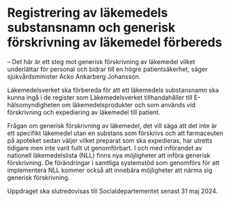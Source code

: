# Registrering av läkemedels substansnamn och generisk förskrivning av läkemedel förbereds

– Det här är ett steg mot generisk förskrivning av läkemedel vilket underlättar för personal och bidrar till en högre patientsäkerhet, säger sjukvårdsminister Acko Ankarberg Johansson.

Läkemedelsverket ska förbereda för att ett läkemedels substansnamn ska kunna ingå i de register som Läkemedelsverket tillhandahåller till E-hälsomyndigheten om läkemedelsprodukter och som används vid förskrivning och expediering av läkemedel till patient.

Frågan om generisk förskrivning av läkemedel, det vill säga att det inte är ett specifikt läkemedel utan en substans som förskrivs och att farmaceuten på apoteket sedan väljer vilket preparat som ska expedieras, har utretts tidigare men inte varit fullt ut genomförbart. I och med införandet av nationell läkemedelslista (NLL) finns nya möjligheter att införa generisk förskrivning. De förändringar i samtliga systemstöd som genomförs för att implementera NLL kommer också att innebära möjligheter att närma sig generisk förskrivning.

Uppdraget ska slutredovisas till Socialdepartementet senast 31 maj 2024.
